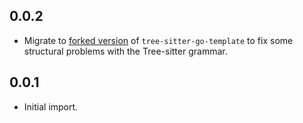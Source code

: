 ## 0.0.2

* Migrate to [forked version](https://github.com/savetheclocktower/tree-sitter-go-template) of `tree-sitter-go-template` to fix some structural problems with the Tree-sitter grammar.

## 0.0.1

* Initial import.
